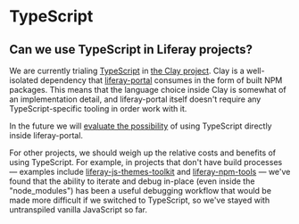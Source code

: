 # TypeScript

## Can we use TypeScript in Liferay projects?

We are currently trialing [TypeScript](https://www.typescriptlang.org/) in [the Clay project](https://github.com/liferay/clay). Clay is a well-isolated dependency that [liferay-portal](https://github.com/liferay/liferay-portal) consumes in the form of built NPM packages. This means that the language choice inside Clay is somewhat of an implementation detail, and liferay-portal itself doesn't require any TypeScript-specific tooling in order work with it.

In the future we will [evaluate the possibility](https://github.com/liferay/liferay-frontend-guidelines/issues/37) of using TypeScript directly inside liferay-portal.

For other projects, we should weigh up the relative costs and benefits of using TypeScript. For example, in projects that don't have build processes — examples include [liferay-js-themes-toolkit](https://github.com/liferay/liferay-js-themes-toolkit) and [liferay-npm-tools](https://github.com/liferay/liferay-npm-tools) — we've found that the ability to iterate and debug in-place (even inside the "node_modules") has been a useful debugging workflow that would be made more difficult if we switched to TypeScript, so we've stayed with untranspiled vanilla JavaScript so far.
